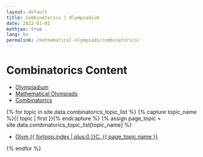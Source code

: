 ```yaml
---
layout: default
title: Combinatorics | Olympiadium
date: 2022-01-01
mathjax: true
lang: ko
permalink: /mathematical-olympiads/combinatorics/
---
```

<h1>Combinatorics Content</h1>
<ul class="breadcrumb">
	<li><a href="{{ site.baseurl }}/">Olympiadium</a></li> 
	<li><a href="{{ site.baseurl }}/mathematical-olympiads/">Mathematical Olympiads</a></li> 
	<li><a href="{{ site.baseurl }}/mathematical-olympiads/combinatorics/">Combinatorics</a></li>
</ul>
{% for topic in site.data.combinatorics_topic_list %}
{% capture topic_name %}{{ topic | first }}{% endcapture %}
{% assign page_topic = site.data.combinatorics_topic_list[topic_name] %}
  <ul class="actions fit big">
  <li><a href="{{ page.url}}olym-{{ forloop.index | plus:0 }}c" class="button fit big">Olym {{ forloop.index | plus:0 }}C. {{ page_topic.name }}</a></li>
  </ul>
{% endfor %}
